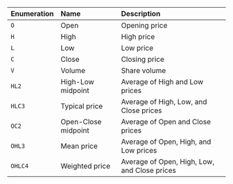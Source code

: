 <!-- CandlePart options -->

| Enumeration | Name | Description |
|:------------|:-----|:------------|
| `O` | Open | Opening price |
| `H` | High | High price |
| `L` | Low | Low price |
| `C` | Close | Closing price |
| `V` | Volume | Share volume |
| `HL2` | High-Low midpoint | Average of High and Low prices |
| `HLC3` | Typical price | Average of High, Low, and Close prices |
| `OC2` | Open-Close midpoint | Average of Open and Close prices |
| `OHL3` | Mean price | Average of Open, High, and Low prices |
| `OHLC4` | Weighted price | Average of Open, High, Low, and Close prices |
